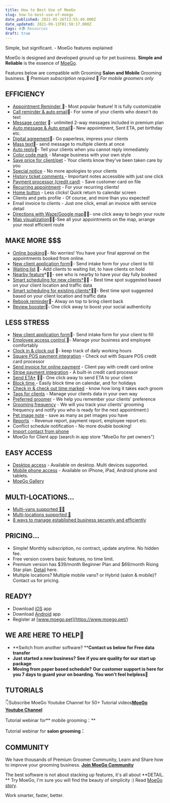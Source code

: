 ```yaml
---
title: How to Best Use of MoeGo
slug: how-to-best-use-of-moego
date_published: 2021-05-26T13:55:49.000Z
date_updated: 2021-09-13T01:58:17.000Z
tags: #📚 Resources
draft: true
---
```


Simple, but significant. - MoeGo features explained

MoeGo is designed and developed ground up for pet business. **Simple and Reliable** is the essence of [MoeGo](http://www.moego.pet/).

Features below are compatible with Grooming **Salon and Mobile** Grooming business. 
👑 *Premium subscription required*
🚐 *For mobile groomers only*

## EFFICIENCY

- [Appointment Reminder ](https://help.moego.pet/moego-official-guide/set-up-101/message-reminder-call-reminder-email-reminder)👑- Most popular feature! It is fully customizable
- [Call reminder & auto email](https://help.moego.pet/moego-official-guide/set-up-101/message-reminder-call-reminder-email-reminder)👑- For some of your clients who doesn't do text
- [Message center](https://help.moego.pet/en/articles/980601-2-way-message-how-to-start-message-conversation) 👑- unlimited 2-way messages included in premium plan
- [Auto message & Auto email](https://help.moego.pet/moego-official-guide/set-up-101/how-to-set-up-auto-message-general)👑- New appointment, Sent ETA, pet birthday etc.
- [Digital agreement](https://help.moego.pet/moego-official-guide/set-up-101/set-up-digital-agreement)👑- Go paperless, impress your clients
- [Mass text](https://help.moego.pet/en/articles/3165492-send-mass-text)👑- send message to multiple clients at once
- [Auto reply](https://help.moego.pet/en/articles/3165469-auto-reply-customization)👑- Tell your clients when you cannot reply immediately
- [Color code mark](https://help.moego.pet/moego-official-guide/set-color-code-for-appointments) - Manage business with your own style
- [Save price for client/pet](https://help.moego.pet/moego-official-guide/appointments/save-price-for-specific-pet-or-client) - Your clients know they've been taken care by you
- [Special notice](https://help.moego.pet/moego-official-guide/appointments/set-up-notice-to-remind-yourself) - No more apologies to your clients
- [History ticket comments ](https://help.moego.pet/moego-official-guide/ticket-comments)- Important notes accessible with just one click
- [Payment processor (credit card)](https://help.moego.pet/moego-official-guide/set-up-101/set-up-credit-card-payment) - Save customer card on file
- [Recurring appointment](https://help.moego.pet/moego-official-guide/appointments/how-to-set-up-repeat-appointment) - For your recurring clients!
- [Home button](https://help.moego.pet/en/articles/3395125-home-button-quick-return-to-calendar) - Less clicks! Quick return to calendar screen
- Clients and pets profile - Of course, and more than you expected!
- Email invoice to clients - Just one click, email an invoice with service detail
- [Directions with Waze/Google map](https://help.moego.pet/moego-official-guide/directionsnavigation-support)🚐👑- one click away to begin your route
- [Map visualization](https://help.moego.pet/moego-official-guide/map-view-calendar-view)🚐👑-See all your appointments on the map, arrange your most efficient route

## MAKE MORE $$$

- [Online booking](https://help.moego.pet/en/articles/3582223-moego-online-booking-2-0-new)👑- No worries! You have your final approval on the appointments booked from online.
- [New client application form](https://help.moego.pet/en/articles/3731806-intake-form-set-up)👑- Send intake form for your client to fill
- [Waiting list](https://help.moego.pet/en/articles/3336989-add-to-waiting-list) 👑- Add clients to waiting list, to have clients on hold
- [Nearby feature](https://help.moego.pet/moego-official-guide/find-clients-for-open-schedules/find-my-clients-on-the-map-through-nearby)*🚐👑- see who is nearby to have your day fully booked
- [Smart scheduling for new clients*](https://help.moego.pet/moego-official-guide/smart-scheduling/smart-scheduling-find-route-for-new-client)🚐👑 - Best time spot suggested based on your client location and traffic data
- [Smart scheduling for existing clients*](https://help.moego.pet/moego-official-guide/smart-scheduling/moego-smart-scheduling-for-existing-clients)🚐👑- Best time spot suggested based on your client location and traffic data
- [Rebook reminder](https://help.moego.pet/moego-official-guide/set-up-101/rebook-reminder)👑- Alway on top to bring client back
- [Review booster](https://help.moego.pet/moego-official-guide/review-booster/get-more-5-star-reviews-on-yelp-facebook-and-google)👑- One click away to boost your social authenticity

## LESS STRESS

- [New client application form](https://help.moego.pet/en/articles/3395151-what-is-new-client-application-form)👑- Send intake form for your client to fill
- [Employee access control ](https://help.moego.pet/moego-official-guide/set-up-101/set-up-employee-account-for-multi-vans)👑- Manage your business and employee comfortably
- [Clock in & clock out](https://help.moego.pet/en/articles/3165416-clock-in-clock-out-feature) 👑- keep track of daily working hours
- [Square POS payment integration](https://help.moego.pet/en/articles/3012918-square-pos-integration) - Check out with Square POS credit card processor
- [Send invoice for online payment](https://help.moego.pet/en/articles/3012895-send-invoice-for-client-to-pay-online-with-credit-card) - Client pay with credit card online
- [Stripe payment integration](https://help.moego.pet/en/articles/1075486-set-up-credit-card-payment) - A built-in credit card processor
- [Send ETA*](https://help.moego.pet/moego-official-guide/appointments/how-to-edit-send-eta) 🚐👑- One click away to send ETA to your client
- [Block time ](https://help.moego.pet/moego-official-guide/how-to-block-out-time) - Easily block time on calendar, and for holidays
- [Check in & check out time marked](https://help.moego.pet/moego-official-guide/how-to-check-in-check-out) - know how long it takes each groom
- [Tags for clients](https://help.moego.pet/moego-official-guide/set-up-tags-for-clients) - Manage your clients data in your own way
- [Preferred groomer](https://help.moego.pet/moego-official-guide/set-up-preferred-groomer) - We help you remember your clients' preference
- [Grooming frequency](https://help.moego.pet/moego-official-guide/set-up-101/rebook-reminder) - We will you track your clients' grooming frequency and notify you who is ready for the next appointment:)
- [Pet image note](https://help.moego.pet/en/articles/3336935-how-to-add-pet-image-notes) - save as many as pet images you have
- [Reports](https://help.moego.pet/moego-official-guide/report)  - Revenue report, payment report, employee report etc.
- Conflict schedule notification - No more double booking!
- [Import contact from phone](https://help.moego.pet/moego-official-guide/set-up-101/how-to-import-contact-from-phone)
- MoeGo for Client app (search in app store "MoeGo for pet owners")

## EASY ACCESS

- [Desktop access](https://help.moego.pet/moego-official-guide/full-access-iphoneandroiddesktop) - Available on desktop. Multi devices supported.
- [Mobile phone access](https://help.moego.pet/moego-official-guide/desktop-access/mobile-app-access-ios-android) - Available on iPhone, iPad, Android phone and tablets.
- [MoeGo Gallery](https://help.moego.pet/moego-official-guide/moego-gallery/how-moego-gallery-works)

## MULTI-LOCATIONS...

- [Multi-vans supported 🚐👑](https://help.moego.pet/en/articles/980604-set-up-employee-account-for-multi-vans)
- [Multi-locations supported 👑](https://help.moego.pet/en/articles/3014017-how-do-i-switch-accounts-multi-location-salons)
- [8 ways to manage established business securely and efficiently](https://help.moego.pet/en/articles/1611161-8-ways-to-manage-employee-securely-and-efficiently)

## PRICING...

- Simple! Monthly subscription, no contract, update anytime. No hidden fee.
- Free version covers basic features, no time limit.
- Premium version has $39/month Beginner Plan and $69/month Rising Star plan. [Detail](https://www.moego.pet/Website/Index/price/from/changePlan) here.
- Multiple locations? Multiple mobile vans? or Hybrid (salon & mobile)? Contact us for pricing.

## READY?

- Download [iOS](https://itunes.apple.com/us/app/moego-smart-scheduling/id1248443317?mt=8) app
- Download [Android](https://play.google.com/store/apps/details?id=com.moement.moblie_grooming&amp;hl=en) app
- Register at [www.moego.pet](https://www.moego.pet/)

## WE ARE HERE TO HELP🥰

- **Switch from another software? ****Contact us below for Free data transfer**
- **Just started a new business?** **See if you are quality for our start up package**
- **Moving from paper based schedule?** **Our customer support is here for you 7 days to guard your on boarding. You won't feel helpless💃**

## TUTORIALS

👇Subscribe MoeGo Youtube Channel for 50+ Tutorial videos[**MoeGo Youtube Channel**](https://www.youtube.com/channel/UCAE6kB64Im4nyGdpGL71bbg)

Tutorial webinar for** mobile grooming：**

Tutorial webinar for **salon grooming：**

## COMMUNITY

We have thousands of Premium Groomer Community, Learn and Share how to improve your grooming business. [**Join MoeGo Community**](https://www.facebook.com/groups/moego/)

The best software is not about stacking up features, it's all about **DETAIL. **
Try MoeGo, I'm sure you will find the beauty of simplicity :) Read [MoeGo story](https://help.moego.pet/en/articles/2936157-story-of-moego).

Work smarter, faster, better.
